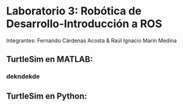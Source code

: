 # Laboratorio 3: Robótica de Desarrollo-Introducción a ROS
Integrantes: Fernando Cárdenas Acosta & Raúl Ignacio Marín Medina

## TurtleSim en MATLAB:

### dekndekde

## TurtleSim en Python: 


